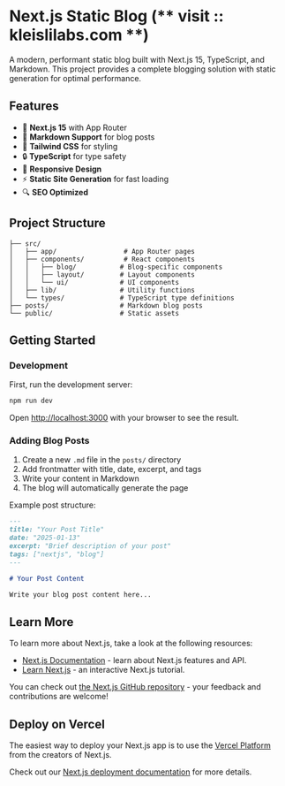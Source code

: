 # Next.js Static Blog (** visit :: kleislilabs.com **)

A modern, performant static blog built with Next.js 15, TypeScript, and Markdown. This project provides a complete blogging solution with static generation for optimal performance.

## Features

- 🚀 **Next.js 15** with App Router
- 📝 **Markdown Support** for blog posts
- 🎨 **Tailwind CSS** for styling
- 🔒 **TypeScript** for type safety
- 📱 **Responsive Design**
- ⚡ **Static Site Generation** for fast loading
- 🔍 **SEO Optimized**

## Project Structure

```
├── src/
│   ├── app/                 # App Router pages
│   ├── components/          # React components
│   │   ├── blog/           # Blog-specific components
│   │   ├── layout/         # Layout components
│   │   └── ui/             # UI components
│   ├── lib/                # Utility functions
│   └── types/              # TypeScript type definitions
├── posts/                  # Markdown blog posts
└── public/                 # Static assets
```

## Getting Started

### Development

First, run the development server:

```bash
npm run dev
```

Open [http://localhost:3000](http://localhost:3000) with your browser to see the result.

### Adding Blog Posts

1. Create a new `.md` file in the `posts/` directory
2. Add frontmatter with title, date, excerpt, and tags
3. Write your content in Markdown
4. The blog will automatically generate the page

Example post structure:
```markdown
---
title: "Your Post Title"
date: "2025-01-13"
excerpt: "Brief description of your post"
tags: ["nextjs", "blog"]
---

# Your Post Content

Write your blog post content here...
```

## Learn More

To learn more about Next.js, take a look at the following resources:

- [Next.js Documentation](https://nextjs.org/docs) - learn about Next.js features and API.
- [Learn Next.js](https://nextjs.org/learn) - an interactive Next.js tutorial.

You can check out [the Next.js GitHub repository](https://github.com/vercel/next.js) - your feedback and contributions are welcome!

## Deploy on Vercel

The easiest way to deploy your Next.js app is to use the [Vercel Platform](https://vercel.com/new?utm_medium=default-template&filter=next.js&utm_source=create-next-app&utm_campaign=create-next-app-readme) from the creators of Next.js.

Check out our [Next.js deployment documentation](https://nextjs.org/docs/app/building-your-application/deploying) for more details.
